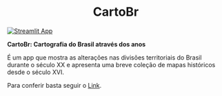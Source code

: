 <h1 align="center"> CartoBr </h1>

[![Streamlit App](https://static.streamlit.io/badges/streamlit_badge_black_white.svg)](https://share.streamlit.io/jhbricks/cartobr/main/app.py)

**CartoBr: Cartografia do Brasil através dos anos**

É um app que mostra as alterações nas divisões territoriais do Brasil durante o século XX e apresenta uma breve coleção de mapas históricos desde o século XVI.

Para conferir basta seguir o [Link](https://share.streamlit.io/jhbricks/cartobr/main/app.py).

